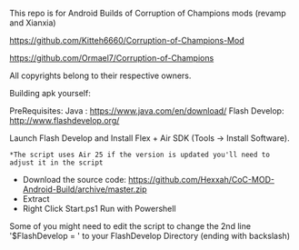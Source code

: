This repo is for Android Builds of Corruption of Champions mods (revamp and Xianxia)

https://github.com/Kitteh6660/Corruption-of-Champions-Mod

https://github.com/Ormael7/Corruption-of-Champions

All copyrights belong to their respective owners.


Building apk yourself:

PreRequisites:
Java : https://www.java.com/en/download/
Flash Develop: http://www.flashdevelop.org/

Launch Flash Develop and Install Flex + Air SDK (Tools -> Install Software).

	*The script uses Air 25 if the version is updated you'll need to adjust it in the script


- Download the source code: https://github.com/Hexxah/CoC-MOD-Android-Build/archive/master.zip
- Extract
- Right Click Start.ps1 Run with Powershell


Some of you might need to edit the script to change the  2nd line '$FlashDevelop = ' to your FlashDevelop Directory (ending with backslash)
